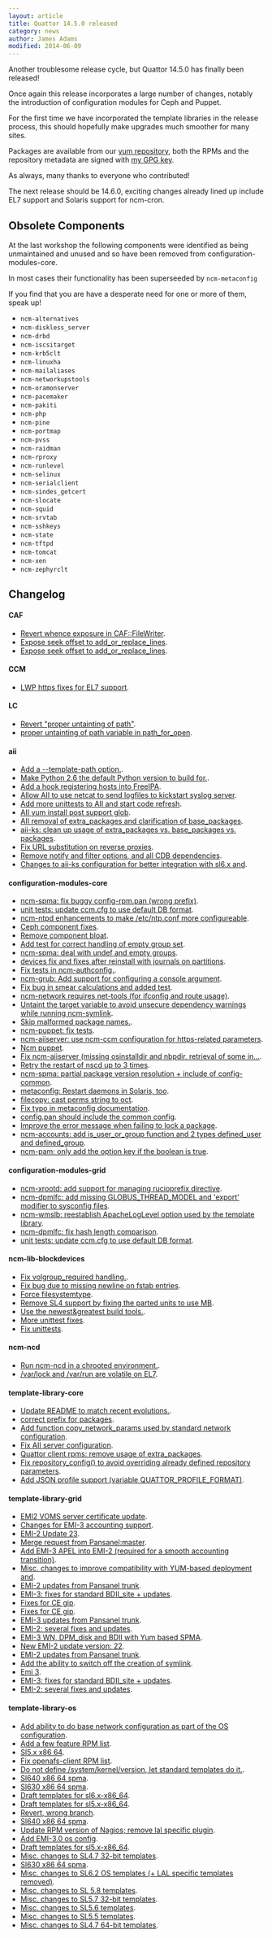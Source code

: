 ```yaml
---
layout: article
title: Quattor 14.5.0 released
category: news
author: James Adams
modified: 2014-06-09
---
```


Another troublesome release cycle, but Quattor 14.5.0 has finally been released!

Once again this release incorporates a large number of changes, notably the introduction of configuration modules for Ceph and Puppet.

For the first time we have incorporated the template libraries in the release process, this should hopefully make upgrades much smoother for many sites.

Packages are available from our [yum repository](http://yum.quattor.org/14.5.0/), both the RPMs and the repository metadata are signed with [my GPG key](http://yum.quattor.org/GPG/RPM-GPG-KEY-quattor-jrha).

As always, many thanks to everyone who contributed!

The next release should be 14.6.0, exciting changes already lined up include EL7 support and Solaris support for ncm-cron.


Obsolete Components
-------------------
At the last workshop the following components were identified as being unmaintained and unused and so have been removed from configuration-modules-core.

In most cases their functionality has been superseeded by `ncm-metaconfig`

If you find that you are have a desperate need for one or more of them, speak up!

* `ncm-alternatives`
* `ncm-diskless_server`
* `ncm-drbd`
* `ncm-iscsitarget`
* `ncm-krb5clt`
* `ncm-linuxha`
* `ncm-mailaliases`
* `ncm-networkupstools`
* `ncm-oramonserver`
* `ncm-pacemaker`
* `ncm-pakiti`
* `ncm-php`
* `ncm-pine`
* `ncm-portmap`
* `ncm-pvss`
* `ncm-raidman`
* `ncm-rproxy`
* `ncm-runlevel`
* `ncm-selinux`
* `ncm-serialclient`
* `ncm-sindes_getcert`
* `ncm-slocate`
* `ncm-squid`
* `ncm-srvtab`
* `ncm-sshkeys`
* `ncm-state`
* `ncm-tftpd`
* `ncm-tomcat`
* `ncm-xen`
* `ncm-zephyrclt`


Changelog
---------

#### CAF
* [Revert whence exposure in CAF::FileWriter](https://github.com/quattor/CAF/pull/17).
* [Expose seek offset to add_or_replace_lines](https://github.com/quattor/CAF/pull/12).
* [Expose seek offset to add_or_replace_lines](https://github.com/quattor/CAF/pull/12).

#### CCM
* [LWP https fixes for EL7 support](https://github.com/quattor/CCM/pull/18).

#### LC
* [Revert "proper untainting of path"](https://github.com/quattor/LC/pull/5).
* [proper untainting of path variable in path_for_open](https://github.com/quattor/LC/pull/3).

#### aii
* [Add a --template-path option.](https://github.com/quattor/aii/pull/62).
* [Make Python 2.6 the default Python version to build for.](https://github.com/quattor/aii/pull/64).
* [Add a hook registering hosts into FreeIPA](https://github.com/quattor/aii/pull/63).
* [Allow AII to use netcat to send logfiles to kickstart syslog server](https://github.com/quattor/aii/pull/51).
* [Add more unittests to AII and start code refresh](https://github.com/quattor/aii/pull/58).
* [AII yum install post support glob](https://github.com/quattor/aii/pull/50).
* [AII removal of extra_packages and clarification of base_packages](https://github.com/quattor/aii/pull/57).
* [aii-ks: clean up usage of extra_packages vs. base_packages vs. packages](https://github.com/quattor/aii/pull/55).
* [Fix URL substitution on reverse proxies](https://github.com/quattor/aii/pull/48).
* [Remove notify and filter options, and all CDB dependencies](https://github.com/quattor/aii/pull/45).
* [Changes to aii-ks configuration for better integration with sl6.x and](https://github.com/quattor/aii/pull/40).

#### configuration-modules-core
* [ncm-spma: fix buggy config-rpm.pan (wrong prefix)](https://github.com/quattor/configuration-modules-core/pull/207).
* [unit tests: update ccm.cfg to use default DB format](https://github.com/quattor/configuration-modules-core/pull/204).
* [ncm-ntpd enhancements to make /etc/ntp.conf more configureable](https://github.com/quattor/configuration-modules-core/pull/197).
* [Ceph component fixes](https://github.com/quattor/configuration-modules-core/pull/206).
* [Remove component bloat](https://github.com/quattor/configuration-modules-core/pull/205).
* [Add test for correct handling of empty group set](https://github.com/quattor/configuration-modules-core/pull/203).
* [ncm-spma: deal with undef and empty groups](https://github.com/quattor/configuration-modules-core/pull/202).
* [devices fix and fixes after reinstall with journals on partitions](https://github.com/quattor/configuration-modules-core/pull/200).
* [Fix tests in ncm-authconfig.](https://github.com/quattor/configuration-modules-core/pull/199).
* [ncm-grub: Add support for configuring a console argument](https://github.com/quattor/configuration-modules-core/pull/163).
* [Fix bug in smear calculations and added test](https://github.com/quattor/configuration-modules-core/pull/196).
* [ncm-network requires net-tools (for ifconfig and route usage)](https://github.com/quattor/configuration-modules-core/pull/191).
* [Untaint the target variable to avoid unsecure dependency warnings while running ncm-symlink](https://github.com/quattor/configuration-modules-core/pull/192).
* [Skip malformed package names.](https://github.com/quattor/configuration-modules-core/pull/178).
* [ncm-puppet: fix tests](https://github.com/quattor/configuration-modules-core/pull/190).
* [ncm-aiiserver: use ncm-ccm configuration for https-related parameters](https://github.com/quattor/configuration-modules-core/pull/186).
* [Ncm puppet](https://github.com/quattor/configuration-modules-core/pull/167).
* [Fix ncm-aiiserver (missing osinstalldir and nbpdir, retrieval of some in...](https://github.com/quattor/configuration-modules-core/pull/183).
* [Retry the restart of nscd up to 3 times](https://github.com/quattor/configuration-modules-core/pull/179).
* [ncm-spma: partial package version resolution + include of config-common](https://github.com/quattor/configuration-modules-core/pull/174).
* [metaconfig: Restart daemons in Solaris, too](https://github.com/quattor/configuration-modules-core/pull/171).
* [filecopy: cast perms string to oct](https://github.com/quattor/configuration-modules-core/pull/166).
* [Fix typo in metaconfig documentation](https://github.com/quattor/configuration-modules-core/pull/162).
* [config.pan should include the common config](https://github.com/quattor/configuration-modules-core/pull/156).
* [Improve the error message when failing to lock a package](https://github.com/quattor/configuration-modules-core/pull/149).
* [ncm-accounts: add is_user_or_group function and 2 types defined_user and defined_group](https://github.com/quattor/configuration-modules-core/pull/155).
* [ncm-pam: only add the option key if the boolean is true](https://github.com/quattor/configuration-modules-core/pull/154).

#### configuration-modules-grid
* [ncm-xrootd: add support for managing rucioprefix directive](https://github.com/quattor/configuration-modules-grid/pull/13).
* [ncm-dpmlfc: add missing GLOBUS_THREAD_MODEL and 'export' modifier to sysconfig files](https://github.com/quattor/configuration-modules-grid/pull/15).
* [ncm-wmslb: reestablish ApacheLogLevel option used by the template library](https://github.com/quattor/configuration-modules-grid/pull/16).
* [ncm-dpmlfc: fix hash length comparison](https://github.com/quattor/configuration-modules-grid/pull/14).
* [unit tests: update ccm.cfg to use default DB format](https://github.com/quattor/configuration-modules-grid/pull/12).

#### ncm-lib-blockdevices
* [Fix volgroup_required handling.](https://github.com/quattor/ncm-lib-blockdevices/pull/29).
* [Fix bug due to missing newline on fstab entries](https://github.com/quattor/ncm-lib-blockdevices/pull/27).
* [Force filesystemtype](https://github.com/quattor/ncm-lib-blockdevices/pull/19).
* [Remove SL4 support by fixing the parted units to use MB](https://github.com/quattor/ncm-lib-blockdevices/pull/21).
* [Use the newest&greatest build tools.](https://github.com/quattor/ncm-lib-blockdevices/pull/22).
* [More unittest fixes](https://github.com/quattor/ncm-lib-blockdevices/pull/18).
* [Fix unittests](https://github.com/quattor/ncm-lib-blockdevices/pull/16).

#### ncm-ncd
* [Run ncm-ncd in a chrooted environment.](https://github.com/quattor/ncm-ncd/pull/21).
* [/var/lock and /var/run are volatile on EL7](https://github.com/quattor/ncm-ncd/pull/17).

#### template-library-core
* [Update README to match recent evolutions.](https://github.com/quattor/template-library-core/pull/47).
* [correct prefix for packages](https://github.com/quattor/template-library-core/pull/45).
* [Add function copy_network_params used by standard network configuration](https://github.com/quattor/template-library-core/pull/39).
* [Fix AII server configuration](https://github.com/quattor/template-library-core/pull/37).
* [Quattor client rpms: remove usage of extra_packages](https://github.com/quattor/template-library-core/pull/41).
* [Fix repository_config() to avoid overriding already defined repository parameters](https://github.com/quattor/template-library-core/pull/35).
* [Add JSON profile support (variable QUATTOR_PROFILE_FORMAT)](https://github.com/quattor/template-library-core/pull/32).

#### template-library-grid
* [EMI2 VOMS server certificate update](https://github.com/quattor/template-library-grid/pull/41).
* [Changes for EMI-3 accounting support](https://github.com/quattor/template-library-grid/pull/25).
* [EMI-2 Update 23](https://github.com/quattor/template-library-grid/pull/21).
* [Merge request from Pansanel:master](https://github.com/quattor/template-library-grid/pull/17).
* [Add EMI-3 APEL into EMI-2 (required for a smooth accounting transition)](https://github.com/quattor/template-library-grid/pull/16).
* [Misc. changes to improve compatibility with YUM-based deployment and](https://github.com/quattor/template-library-grid/pull/13).
* [EMI-2 updates from Pansanel trunk](https://github.com/quattor/template-library-grid/pull/12).
* [EMI-3: fixes for standard BDII_site + updates](https://github.com/quattor/template-library-grid/pull/2).
* [Fixes for CE gip](https://github.com/quattor/template-library-grid/pull/9).
* [Fixes for CE gip](https://github.com/quattor/template-library-grid/pull/10).
* [EMI-3 updates from Pansanel trunk](https://github.com/quattor/template-library-grid/pull/8).
* [EMI-2: several fixes and updates](https://github.com/quattor/template-library-grid/pull/1).
* [EMI-3 WN, DPM_disk and BDII with Yum based SPMA](https://github.com/quattor/template-library-grid/pull/7).
* [New EMI-2 update version: 22](https://github.com/quattor/template-library-grid/pull/6).
* [EMI-2 updates from Pansanel trunk](https://github.com/quattor/template-library-grid/pull/5).
* [Add the ability to switch off the creation of symlink](https://github.com/quattor/template-library-grid/pull/4).
* [Emi 3](https://github.com/quattor/template-library-grid/pull/3).
* [EMI-3: fixes for standard BDII_site + updates](https://github.com/quattor/template-library-grid/pull/2).
* [EMI-2: several fixes and updates](https://github.com/quattor/template-library-grid/pull/1).

#### template-library-os
* [Add ability to do base network configuration as part of the OS configuration](https://github.com/quattor/template-library-os/pull/40).
* [Add a few feature RPM list](https://github.com/quattor/template-library-os/pull/37).
* [Sl5.x x86 64](https://github.com/quattor/template-library-os/pull/35).
* [Fix openafs-client RPM list](https://github.com/quattor/template-library-os/pull/34).
* [Do not define /system/kernel/version, let standard templates do it.](https://github.com/quattor/template-library-os/pull/32).
* [Sl640 x86 64 spma](https://github.com/quattor/template-library-os/pull/19).
* [Sl630 x86 64 spma](https://github.com/quattor/template-library-os/pull/18).
* [Draft templates for sl6.x-x86_64](https://github.com/quattor/template-library-os/pull/16).
* [Draft templates for sl5.x-x86_64](https://github.com/quattor/template-library-os/pull/15).
* [Revert, wrong branch](https://github.com/quattor/template-library-os/pull/14).
* [Sl640 x86 64 spma](https://github.com/quattor/template-library-os/pull/13).
* [Update RPM version of Nagios; remove lal specific plugin](https://github.com/quattor/template-library-os/pull/12).
* [Add EMI-3.0 os config](https://github.com/quattor/template-library-os/pull/11).
* [Draft templates for sl5.x-x86_64](https://github.com/quattor/template-library-os/pull/9).
* [Misc. changes to SL4.7 32-bit templates](https://github.com/quattor/template-library-os/pull/1).
* [Sl630 x86 64 spma](https://github.com/quattor/template-library-os/pull/8).
* [Misc. changes to SL6.2 OS templates (+ LAL specific templates removed)](https://github.com/quattor/template-library-os/pull/7).
* [Misc. changes to SL 5.8 templates](https://github.com/quattor/template-library-os/pull/6).
* [Misc. changes to SL5.7 32-bit templates](https://github.com/quattor/template-library-os/pull/5).
* [Misc. changes to SL5.6 templates](https://github.com/quattor/template-library-os/pull/4).
* [Misc. changes to SL5.5 templates](https://github.com/quattor/template-library-os/pull/3).
* [Misc. changes to SL4.7 64-bit templates](https://github.com/quattor/template-library-os/pull/2).
